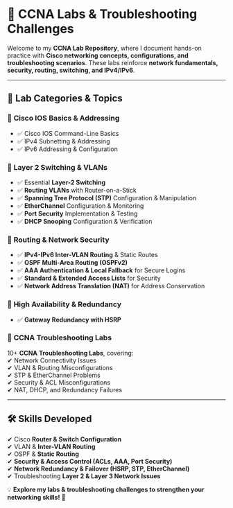 # 🚀 CCNA Labs & Troubleshooting Challenges  

Welcome to my **CCNA Lab Repository**, where I document hands-on practice with **Cisco networking concepts, configurations, and troubleshooting scenarios**. These labs reinforce **network fundamentals, security, routing, switching, and IPv4/IPv6**.  

---

## 📌 **Lab Categories & Topics**  

### 🔹 **Cisco IOS Basics & Addressing**
- ✅ Cisco IOS Command-Line Basics  
- ✅ IPv4 Subnetting & Addressing  
- ✅ IPv6 Addressing & Configuration  

### 🔹 **Layer 2 Switching & VLANs**
- ✅ Essential **Layer-2 Switching**  
- ✅ **Routing VLANs** with Router-on-a-Stick  
- ✅ **Spanning Tree Protocol (STP)** Configuration & Manipulation  
- ✅ **EtherChannel** Configuration & Monitoring  
- ✅ **Port Security** Implementation & Testing  
- ✅ **DHCP Snooping** Configuration & Verification  

### 🔹 **Routing & Network Security**
- ✅ **IPv4-IPv6 Inter-VLAN Routing** & Static Routes  
- ✅ **OSPF Multi-Area Routing (OSPFv2)**  
- ✅ **AAA Authentication & Local Fallback** for Secure Logins  
- ✅ **Standard & Extended Access Lists** for Security  
- ✅ **Network Address Translation (NAT)** for Address Conservation  

### 🔹 **High Availability & Redundancy**
- ✅ **Gateway Redundancy with HSRP**  

### 🔹 **CCNA Troubleshooting Labs**  
10+ **CCNA Troubleshooting Labs**, covering:  
✔ Network Connectivity Issues  
✔ VLAN & Routing Misconfigurations  
✔ STP & EtherChannel Problems  
✔ Security & ACL Misconfigurations  
✔ NAT, DHCP, and Redundancy Failures  

---

## 🛠️ **Skills Developed**
✔ Cisco **Router & Switch Configuration**  
✔ VLAN & **Inter-VLAN Routing**  
✔ OSPF & **Static Routing**  
✔ **Security & Access Control (ACLs, AAA, Port Security)**  
✔ **Network Redundancy & Failover (HSRP, STP, EtherChannel)**  
✔ Troubleshooting **Layer 2 & Layer 3 Network Issues**  

💡 **Explore my labs & troubleshooting challenges to strengthen your networking skills!** 🚀  
